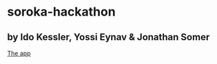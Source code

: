 # soroka-hackathon

## by Ido Kessler, Yossi Eynav & Jonathan Somer

[The app](https://soroka-hackathon.herokuapp.com/)
